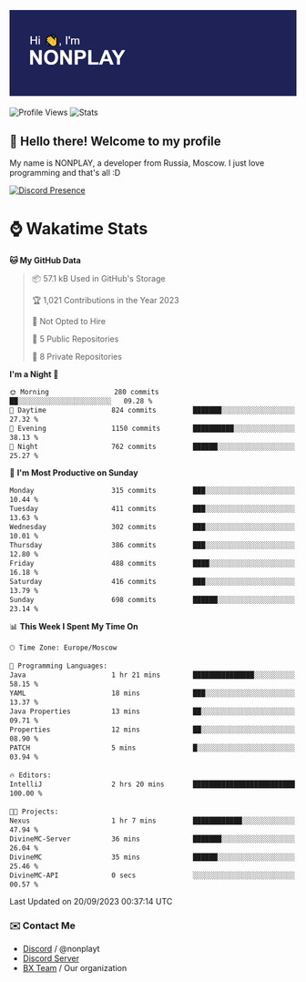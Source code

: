![Discord Presence](./header.png)
<br></br>
![Profile Views](https://komarev.com/ghpvc/?username=NONPLAYT&color=blue&style=for-the-badge)
![Stats](https://img.shields.io/badge/0%25-OPTIMIZED-orange?style=for-the-badge)


## :wave: Hello there! Welcome to my profile

My name is NONPLAY, a developer from Russia, Moscow. I just love programming and that's all :D

[![Discord Presence](https://lanyard.cnrad.dev/api/597087584090587177?showDisplayName=true)](https://discord.com/users/597087584090587177) 

# ⌚ Wakatime Stats

<!--START_SECTION:waka-->
**🐱 My GitHub Data** 

> 📦 57.1 kB Used in GitHub's Storage 
 > 
> 🏆 1,021 Contributions in the Year 2023
 > 
> 🚫 Not Opted to Hire
 > 
> 📜 5 Public Repositories 
 > 
> 🔑 8 Private Repositories 
 > 
**I'm a Night 🦉** 

```text
🌞 Morning                280 commits         ██░░░░░░░░░░░░░░░░░░░░░░░   09.28 % 
🌆 Daytime                824 commits         ███████░░░░░░░░░░░░░░░░░░   27.32 % 
🌃 Evening                1150 commits        ██████████░░░░░░░░░░░░░░░   38.13 % 
🌙 Night                  762 commits         ██████░░░░░░░░░░░░░░░░░░░   25.27 % 
```
📅 **I'm Most Productive on Sunday** 

```text
Monday                   315 commits         ███░░░░░░░░░░░░░░░░░░░░░░   10.44 % 
Tuesday                  411 commits         ███░░░░░░░░░░░░░░░░░░░░░░   13.63 % 
Wednesday                302 commits         ███░░░░░░░░░░░░░░░░░░░░░░   10.01 % 
Thursday                 386 commits         ███░░░░░░░░░░░░░░░░░░░░░░   12.80 % 
Friday                   488 commits         ████░░░░░░░░░░░░░░░░░░░░░   16.18 % 
Saturday                 416 commits         ███░░░░░░░░░░░░░░░░░░░░░░   13.79 % 
Sunday                   698 commits         ██████░░░░░░░░░░░░░░░░░░░   23.14 % 
```


📊 **This Week I Spent My Time On** 

```text
🕑︎ Time Zone: Europe/Moscow

💬 Programming Languages: 
Java                     1 hr 21 mins        ███████████████░░░░░░░░░░   58.15 % 
YAML                     18 mins             ███░░░░░░░░░░░░░░░░░░░░░░   13.37 % 
Java Properties          13 mins             ██░░░░░░░░░░░░░░░░░░░░░░░   09.71 % 
Properties               12 mins             ██░░░░░░░░░░░░░░░░░░░░░░░   08.90 % 
PATCH                    5 mins              █░░░░░░░░░░░░░░░░░░░░░░░░   03.94 % 

🔥 Editors: 
IntelliJ                 2 hrs 20 mins       █████████████████████████   100.00 % 

🐱‍💻 Projects: 
Nexus                    1 hr 7 mins         ████████████░░░░░░░░░░░░░   47.94 % 
DivineMC-Server          36 mins             ███████░░░░░░░░░░░░░░░░░░   26.04 % 
DivineMC                 35 mins             ██████░░░░░░░░░░░░░░░░░░░   25.46 % 
DivineMC-API             0 secs              ░░░░░░░░░░░░░░░░░░░░░░░░░   00.57 % 
```


 Last Updated on 20/09/2023 00:37:14 UTC
<!--END_SECTION:waka-->

### ✉️ Contact Me

- [Discord](https://discord.com/users/597087584090587177) / @nonplayt
- [Discord Server](https://discord.gg/p7cxhw7E2M)
- [BX Team](https://github.com/BX-Team) / Our organization
